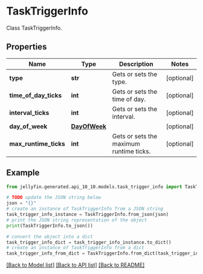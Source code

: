 # TaskTriggerInfo

Class TaskTriggerInfo.

## Properties

Name | Type | Description | Notes
------------ | ------------- | ------------- | -------------
**type** | **str** | Gets or sets the type. | [optional] 
**time_of_day_ticks** | **int** | Gets or sets the time of day. | [optional] 
**interval_ticks** | **int** | Gets or sets the interval. | [optional] 
**day_of_week** | [**DayOfWeek**](DayOfWeek.md) |  | [optional] 
**max_runtime_ticks** | **int** | Gets or sets the maximum runtime ticks. | [optional] 

## Example

```python
from jellyfin.generated.api_10_10.models.task_trigger_info import TaskTriggerInfo

# TODO update the JSON string below
json = "{}"
# create an instance of TaskTriggerInfo from a JSON string
task_trigger_info_instance = TaskTriggerInfo.from_json(json)
# print the JSON string representation of the object
print(TaskTriggerInfo.to_json())

# convert the object into a dict
task_trigger_info_dict = task_trigger_info_instance.to_dict()
# create an instance of TaskTriggerInfo from a dict
task_trigger_info_from_dict = TaskTriggerInfo.from_dict(task_trigger_info_dict)
```
[[Back to Model list]](README.md#documentation-for-models) [[Back to API list]](README.md#documentation-for-api-endpoints) [[Back to README]](README.md)


